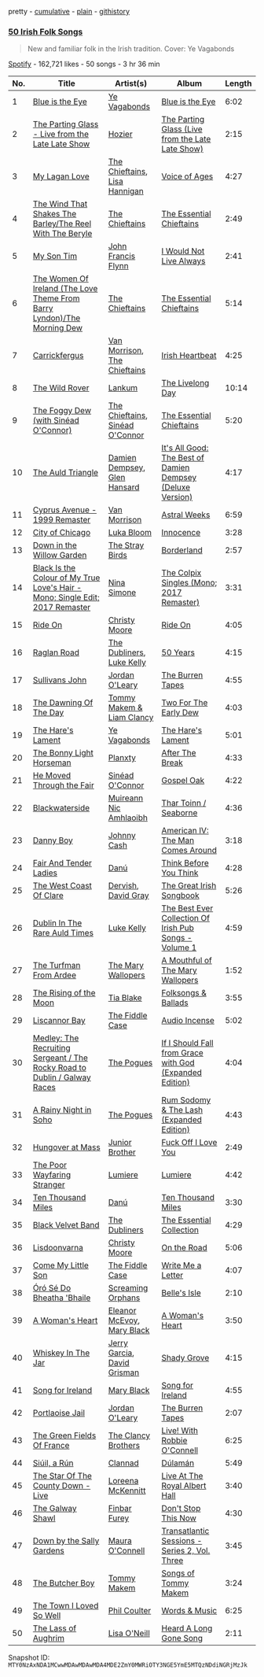 pretty - [cumulative](/playlists/cumulative/37i9dQZF1DX7Y2xcY13mN1.md) - [plain](/playlists/plain/37i9dQZF1DX7Y2xcY13mN1) - [githistory](https://github.githistory.xyz/mackorone/spotify-playlist-archive/blob/main/playlists/plain/37i9dQZF1DX7Y2xcY13mN1)

### [50 Irish Folk Songs](https://open.spotify.com/playlist/37i9dQZF1DX7Y2xcY13mN1)

> New and familiar folk in the Irish tradition\. Cover: Ye Vagabonds

[Spotify](https://open.spotify.com/user/spotify) - 162,721 likes - 50 songs - 3 hr 36 min

| No. | Title | Artist(s) | Album | Length |
|---|---|---|---|---|
| 1 | [Blue is the Eye](https://open.spotify.com/track/1SWTeoXgybbpFgga4YmQWq) | [Ye Vagabonds](https://open.spotify.com/artist/34Or4SetJBRvrlE8AO1qDO) | [Blue is the Eye](https://open.spotify.com/album/3nZLEOJJLGtCuXkQYGPxX8) | 6:02 |
| 2 | [The Parting Glass \- Live from the Late Late Show](https://open.spotify.com/track/0WxxSbsSHMoUK1uvWuMEbT) | [Hozier](https://open.spotify.com/artist/2FXC3k01G6Gw61bmprjgqS) | [The Parting Glass \(Live from the Late Late Show\)](https://open.spotify.com/album/5ampDJAQaLxJnSWdQJtBpX) | 2:15 |
| 3 | [My Lagan Love](https://open.spotify.com/track/2xIzwZ3R6gHGUQo5lBngG2) | [The Chieftains](https://open.spotify.com/artist/6AnrSlk5Gp1YMXgaI3mWCL), [Lisa Hannigan](https://open.spotify.com/artist/0z7Yuv7DuDQ5SaVn4VSlLt) | [Voice of Ages](https://open.spotify.com/album/6tjF20Xh7kOpkv3rvRU1mt) | 4:27 |
| 4 | [The Wind That Shakes The Barley/The Reel With The Beryle](https://open.spotify.com/track/76Ux8146OjfnI05femAH4e) | [The Chieftains](https://open.spotify.com/artist/6AnrSlk5Gp1YMXgaI3mWCL) | [The Essential Chieftains](https://open.spotify.com/album/11lmhdLYmkVFr5oefCEmJL) | 2:49 |
| 5 | [My Son Tim](https://open.spotify.com/track/7BAoMGubT32xTMrQ1R47eA) | [John Francis Flynn](https://open.spotify.com/artist/6Fk7AKTOKr4iB3Xth93KHX) | [I Would Not Live Always](https://open.spotify.com/album/50BS4LBylim0iN6mlCVDkR) | 2:41 |
| 6 | [The Women Of Ireland \(The Love Theme From Barry Lyndon\)/The Morning Dew](https://open.spotify.com/track/56Tf3VTy45dknVuFIpjjt9) | [The Chieftains](https://open.spotify.com/artist/6AnrSlk5Gp1YMXgaI3mWCL) | [The Essential Chieftains](https://open.spotify.com/album/5Wmh21wtNNPzv7ZxB9Vi8G) | 5:14 |
| 7 | [Carrickfergus](https://open.spotify.com/track/7qZ8IkWfZJ7tWUP8CC2VLc) | [Van Morrison](https://open.spotify.com/artist/44NX2ffIYHr6D4n7RaZF7A), [The Chieftains](https://open.spotify.com/artist/6AnrSlk5Gp1YMXgaI3mWCL) | [Irish Heartbeat](https://open.spotify.com/album/0qTjwpf7Oqh8MGtK3aflgO) | 4:25 |
| 8 | [The Wild Rover](https://open.spotify.com/track/0hJuFoWIujL61y6bFwUpsL) | [Lankum](https://open.spotify.com/artist/2zPm4XzwKuPidtfKh92H2Z) | [The Livelong Day](https://open.spotify.com/album/4h6xvRg0yciHX5BidpT1yC) | 10:14 |
| 9 | [The Foggy Dew \(with Sinéad O'Connor\)](https://open.spotify.com/track/61Tfx6zfjRe7XqJSFrXBR3) | [The Chieftains](https://open.spotify.com/artist/6AnrSlk5Gp1YMXgaI3mWCL), [Sinéad O'Connor](https://open.spotify.com/artist/4sD9znwiVFx9cgRPZ42aQ1) | [The Essential Chieftains](https://open.spotify.com/album/5Wmh21wtNNPzv7ZxB9Vi8G) | 5:20 |
| 10 | [The Auld Triangle](https://open.spotify.com/track/3Z80Oi7leKcs5zQhKDL0GD) | [Damien Dempsey](https://open.spotify.com/artist/0bmF1w9eyJrY4CHyjpTQOW), [Glen Hansard](https://open.spotify.com/artist/3Caot8EtHX6wLpNF2wRzS0) | [It's All Good: The Best of Damien Dempsey \(Deluxe Version\)](https://open.spotify.com/album/2eBVcMT3QrKjlqbEhPkFTJ) | 4:17 |
| 11 | [Cyprus Avenue \- 1999 Remaster](https://open.spotify.com/track/7msn6OoGXrNOaBGvIH1eqT) | [Van Morrison](https://open.spotify.com/artist/44NX2ffIYHr6D4n7RaZF7A) | [Astral Weeks](https://open.spotify.com/album/4pG3bKkbmReDt5QTDn3JDz) | 6:59 |
| 12 | [City of Chicago](https://open.spotify.com/track/4j0MVUXk20bPg1Gx17CwYm) | [Luka Bloom](https://open.spotify.com/artist/39E69agNUFWOZEzO24bjpo) | [Innocence](https://open.spotify.com/album/7pVv6YctpB7JwwRNlfLQCb) | 3:28 |
| 13 | [Down in the Willow Garden](https://open.spotify.com/track/11Lx6a0DsZx40t6JHgpOQU) | [The Stray Birds](https://open.spotify.com/artist/6cPMzk1hDgzdIe8vkAhcNM) | [Borderland](https://open.spotify.com/album/6Ju89mA5mgjiUeNzosRoyl) | 2:57 |
| 14 | [Black Is the Colour of My True Love's Hair \- Mono; Single Edit; 2017 Remaster](https://open.spotify.com/track/6sxMLxGuSoErwm5nD97cY9) | [Nina Simone](https://open.spotify.com/artist/7G1GBhoKtEPnP86X2PvEYO) | [The Colpix Singles \(Mono; 2017 Remaster\)](https://open.spotify.com/album/15BJujBMpb00fhaCOcjnEV) | 3:31 |
| 15 | [Ride On](https://open.spotify.com/track/4v7zlBmIQU4lszrokRt8yP) | [Christy Moore](https://open.spotify.com/artist/3Ebn7mKYzD0L3DaUB1gNJZ) | [Ride On](https://open.spotify.com/album/5Zah4fLbDN48as0KGmywh1) | 4:05 |
| 16 | [Raglan Road](https://open.spotify.com/track/3sivoaHOuNbuyRkjbZ2mRh) | [The Dubliners](https://open.spotify.com/artist/72RvmgEg2omdlMV9aExO6a), [Luke Kelly](https://open.spotify.com/artist/2ZYIql5vmxtz3LbDLIaWo9) | [50 Years](https://open.spotify.com/album/1XLGXDQIVgxIJtzN2cn9GD) | 4:15 |
| 17 | [Sullivans John](https://open.spotify.com/track/0HjmRr1m4LDAGWzGWz53Hf) | [Jordan O'Leary](https://open.spotify.com/artist/6MNNdtDu02t5Ql8vab4DlK) | [The Burren Tapes](https://open.spotify.com/album/1PcIvSCbM8ParYqHZeEd2i) | 4:55 |
| 18 | [The Dawning Of The Day](https://open.spotify.com/track/6jck9J7yqPsa8RDWAPJWyw) | [Tommy Makem & Liam Clancy](https://open.spotify.com/artist/4IJmCHcG1RFC3DubtKa7Df) | [Two For The Early Dew](https://open.spotify.com/album/1yJOb6DmQ3GZvTxL2Qq8su) | 4:03 |
| 19 | [The Hare's Lament](https://open.spotify.com/track/769ARx8o2suNcwb2ZSdrTx) | [Ye Vagabonds](https://open.spotify.com/artist/34Or4SetJBRvrlE8AO1qDO) | [The Hare's Lament](https://open.spotify.com/album/7tqkCaZGNYuuwal605OU4W) | 5:01 |
| 20 | [The Bonny Light Horseman](https://open.spotify.com/track/1UDvKubDnJrrBC78bOWGXs) | [Planxty](https://open.spotify.com/artist/15EMC4BhBrkCPwIxCfuY9c) | [After The Break](https://open.spotify.com/album/4DQ6OFzBPa242mYB4fn1eW) | 4:33 |
| 21 | [He Moved Through the Fair](https://open.spotify.com/track/0GpHDlNBveO6Bj4vQ45xuB) | [Sinéad O'Connor](https://open.spotify.com/artist/4sD9znwiVFx9cgRPZ42aQ1) | [Gospel Oak](https://open.spotify.com/album/1zqzVWxE60FIcXdUOVKviQ) | 4:22 |
| 22 | [Blackwaterside](https://open.spotify.com/track/4dEFFlFgdVUqF5veresddP) | [Muireann Nic Amhlaoibh](https://open.spotify.com/artist/0kmDsPHHxquChPOywNcoF3) | [Thar Toinn / Seaborne](https://open.spotify.com/album/5UmZL3Thb2xSEk6YdR8Fb5) | 4:36 |
| 23 | [Danny Boy](https://open.spotify.com/track/5o4SqGekEfvdkNuOVx5d3S) | [Johnny Cash](https://open.spotify.com/artist/6kACVPfCOnqzgfEF5ryl0x) | [American IV: The Man Comes Around](https://open.spotify.com/album/2BlL4Gv2DLPu8p58Wcmlm9) | 3:18 |
| 24 | [Fair And Tender Ladies](https://open.spotify.com/track/57o3UjNOuW8CRWGcsUND91) | [Danú](https://open.spotify.com/artist/0Mm3mSg0GPDZwSI1fdznTV) | [Think Before You Think](https://open.spotify.com/album/61Itfnk2U5CFqpzDjdJjxb) | 4:28 |
| 25 | [The West Coast Of Clare](https://open.spotify.com/track/51iBStlAJlUriO53s93F6l) | [Dervish](https://open.spotify.com/artist/08DRTASY1wyduMevINkClA), [David Gray](https://open.spotify.com/artist/7J2lZBANizgPNfUzux31PV) | [The Great Irish Songbook](https://open.spotify.com/album/3xlfuV02p2ByzsLj8Rts1P) | 5:26 |
| 26 | [Dublin In The Rare Auld Times](https://open.spotify.com/track/6WWLO6aWNAMdtOI6iOL86D) | [Luke Kelly](https://open.spotify.com/artist/2ZYIql5vmxtz3LbDLIaWo9) | [The Best Ever Collection Of Irish Pub Songs \- Volume 1](https://open.spotify.com/album/03EhSxO0WLA1axY6Nwb1H6) | 4:59 |
| 27 | [The Turfman From Ardee](https://open.spotify.com/track/1g9ojIWqBvaR1eXqXcEqhI) | [The Mary Wallopers](https://open.spotify.com/artist/7aLfd5azGVKmim6H38mZk2) | [A Mouthful of The Mary Wallopers](https://open.spotify.com/album/00IPpzD5bAX0vtU6GG3tYz) | 1:52 |
| 28 | [The Rising of the Moon](https://open.spotify.com/track/6hwvSseQYltJDb1d7JMbkj) | [Tia Blake](https://open.spotify.com/artist/6fkGY2RJyI8UxNjMlDo9k1) | [Folksongs & Ballads](https://open.spotify.com/album/2JQDn2wgm2nLVxdWE0GJJa) | 3:55 |
| 29 | [Liscannor Bay](https://open.spotify.com/track/560IhdGKuEZyrgK9a7wJCG) | [The Fiddle Case](https://open.spotify.com/artist/4sk1ZccF7bAlhBzdg5lgta) | [Audio Incense](https://open.spotify.com/album/46m6GZTJWRMqQzjJQK5f27) | 5:02 |
| 30 | [Medley: The Recruiting Sergeant / The Rocky Road to Dublin / Galway Races](https://open.spotify.com/track/1boQR0hrVk6rJ7r2JbpvLh) | [The Pogues](https://open.spotify.com/artist/2wzMOQwNT6ZvVB4amvhFAH) | [If I Should Fall from Grace with God \(Expanded Edition\)](https://open.spotify.com/album/4V92Puney9WxGPecKtLG4L) | 4:04 |
| 31 | [A Rainy Night in Soho](https://open.spotify.com/track/6Phlvy4vI8cIrM0puZLgSt) | [The Pogues](https://open.spotify.com/artist/2wzMOQwNT6ZvVB4amvhFAH) | [Rum Sodomy & The Lash \(Expanded Edition\)](https://open.spotify.com/album/2wRH4pcI8TIQFCK1MeByWO) | 4:43 |
| 32 | [Hungover at Mass](https://open.spotify.com/track/31Yu3GZPzEP0W5VQbgYpAn) | [Junior Brother](https://open.spotify.com/artist/2CdmJGEGEkzPZ966NCmtKz) | [Fuck Off I Love You](https://open.spotify.com/album/3pgfgpBBeC180QtwWT1uIB) | 2:49 |
| 33 | [The Poor Wayfaring Stranger](https://open.spotify.com/track/2JPhKCdsAPjZM6h0Z6Ajw5) | [Lumiere](https://open.spotify.com/artist/5lKx4FLD3nO1yczPdoIUdr) | [Lumiere](https://open.spotify.com/album/7kOMinYZ8XXGkPquNKpInV) | 4:42 |
| 34 | [Ten Thousand Miles](https://open.spotify.com/track/2rjntmwJoCp0RsWszuUV0H) | [Danú](https://open.spotify.com/artist/0Mm3mSg0GPDZwSI1fdznTV) | [Ten Thousand Miles](https://open.spotify.com/album/6N3rs8d37FFcmLhSDicbbd) | 3:30 |
| 35 | [Black Velvet Band](https://open.spotify.com/track/3eLJLZn6bkE6il9x5pS07g) | [The Dubliners](https://open.spotify.com/artist/72RvmgEg2omdlMV9aExO6a) | [The Essential Collection](https://open.spotify.com/album/3AxsXQdgP3zZXPvezSI9bK) | 4:29 |
| 36 | [Lisdoonvarna](https://open.spotify.com/track/05KvSXpXEWd3YCwTPG0xu9) | [Christy Moore](https://open.spotify.com/artist/3Ebn7mKYzD0L3DaUB1gNJZ) | [On the Road](https://open.spotify.com/album/0pGk5GqEidvPcTratzBAyJ) | 5:06 |
| 37 | [Come My Little Son](https://open.spotify.com/track/4ENxksrHox2FMpaVzvvk1F) | [The Fiddle Case](https://open.spotify.com/artist/4sk1ZccF7bAlhBzdg5lgta) | [Write Me a Letter](https://open.spotify.com/album/1fa4LBlNsValNBZCwGmTPf) | 4:07 |
| 38 | [Óró Sé Do Bheatha 'Bhaile](https://open.spotify.com/track/0AsIdSOFy2Rf6B209mwUwv) | [Screaming Orphans](https://open.spotify.com/artist/41fubq9QRf4B3bjtQmLxy6) | [Belle's Isle](https://open.spotify.com/album/7kvG8SSqWGDlgKhT79E68B) | 2:10 |
| 39 | [A Woman's Heart](https://open.spotify.com/track/6CJYvbt1i1JOTRH5gSyyl4) | [Eleanor McEvoy](https://open.spotify.com/artist/50SDcJ4wO9jS355IoJc7O9), [Mary Black](https://open.spotify.com/artist/25W55yzID8F5bRKG8Zg2IA) | [A Woman's Heart](https://open.spotify.com/album/4H2Hfi1cJZjs46H51HLVNi) | 3:50 |
| 40 | [Whiskey In The Jar](https://open.spotify.com/track/5rGF96eFDF8u5cAZgG8fUD) | [Jerry Garcia](https://open.spotify.com/artist/3QDaXfnxfQqqJQK5lSdjLN), [David Grisman](https://open.spotify.com/artist/5udgy2xk333j33hKnwDz8O) | [Shady Grove](https://open.spotify.com/album/0CygLXo95xtf8B0yfL4P5y) | 4:15 |
| 41 | [Song for Ireland](https://open.spotify.com/track/0wswRAqRTpcParjZXrZrYh) | [Mary Black](https://open.spotify.com/artist/25W55yzID8F5bRKG8Zg2IA) | [Song for Ireland](https://open.spotify.com/album/6z6aLF0UGTqnWYeDMggP2W) | 4:55 |
| 42 | [Portlaoise Jail](https://open.spotify.com/track/1Bp0JcbfQqCSNDz0CjXwkF) | [Jordan O'Leary](https://open.spotify.com/artist/6MNNdtDu02t5Ql8vab4DlK) | [The Burren Tapes](https://open.spotify.com/album/1PcIvSCbM8ParYqHZeEd2i) | 2:07 |
| 43 | [The Green Fields Of France](https://open.spotify.com/track/6VQMWNYjOxkMgjUF7gXYuv) | [The Clancy Brothers](https://open.spotify.com/artist/4qWTqOdDnH56Qak9UjmpKz) | [Live! With Robbie O'Connell](https://open.spotify.com/album/1HoOhtavRMJLh55InkUoFp) | 6:25 |
| 44 | [Siúil, a Rún](https://open.spotify.com/track/4YR6pxgf5h5HULlrohEoud) | [Clannad](https://open.spotify.com/artist/0BkAYxgwF9VQiid4wI07yJ) | [Dúlamán](https://open.spotify.com/album/3BKGPVWtkRujnomuvOQXpS) | 5:49 |
| 45 | [The Star Of The County Down \- Live](https://open.spotify.com/track/3zW5lCW4GtuVseLG0Trm5z) | [Loreena McKennitt](https://open.spotify.com/artist/1JdeDdujDbS6ZeSlkXqx3a) | [Live At The Royal Albert Hall](https://open.spotify.com/album/2vGR4YxNndppEAoiuKA1gO) | 3:40 |
| 46 | [The Galway Shawl](https://open.spotify.com/track/7k2sBfuyCLSUJbh54ZJc0x) | [Finbar Furey](https://open.spotify.com/artist/72qs8dHxUfn7lB9cYxQvIF) | [Don't Stop This Now](https://open.spotify.com/album/7rm9I9D4c2wtu9UXNDt7uu) | 4:30 |
| 47 | [Down by the Sally Gardens](https://open.spotify.com/track/60OEb5MtEmmepJPUJtYvFW) | [Maura O'Connell](https://open.spotify.com/artist/2WkDGNlrAN48YIOi18jpEE) | [Transatlantic Sessions \- Series 2, Vol\. Three](https://open.spotify.com/album/2zviYEJfMBDVtoh9mz5SNq) | 3:45 |
| 48 | [The Butcher Boy](https://open.spotify.com/track/4A4GkentJ6FWXXM86RwzJI) | [Tommy Makem](https://open.spotify.com/artist/3oehGAh6rLM6LFdzM7E7zM) | [Songs of Tommy Makem](https://open.spotify.com/album/7sISBfKNQJdWxJRY8vMEm1) | 3:24 |
| 49 | [The Town I Loved So Well](https://open.spotify.com/track/6HJ5tXU3bPGx0ONBeh9EYs) | [Phil Coulter](https://open.spotify.com/artist/3Hm9DJ7Xa8YgiCAa7MoSiP) | [Words & Music](https://open.spotify.com/album/5ZZJHQbMplpRvMgFF5HatY) | 6:25 |
| 50 | [The Lass of Aughrim](https://open.spotify.com/track/2s1enAmUiPrslpVQcJpnLq) | [Lisa O'Neill](https://open.spotify.com/artist/3fZ2IQpHixtBtUtDo7MWpV) | [Heard A Long Gone Song](https://open.spotify.com/album/6hGCF6U1vanh8KJZgAq66m) | 2:11 |

Snapshot ID: `MTY0NzAxNDA1MCwwMDAwMDAwMDA4MDE2ZmY0MWRiOTY3NGE5YmE5MTQzNDdiNGRjMzJk`
